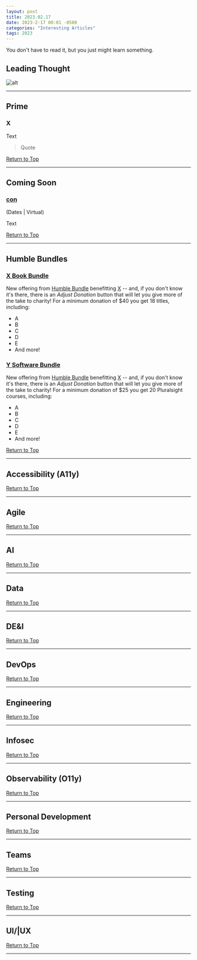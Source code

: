 ```yaml
---
layout: post
title: 2023.02.17
date: 2023-2-17 00:01 -0500
categories: "Interesting Articles"
tags: 2023
---
```


You don't have to read it, but you just might learn something.

<!--more-->

## Leading Thought

![alt](../../../assets/img/self-documenting/X.gif)

---

## Prime

### X

Text

> Quote

[Return to Top](#leading-thought)

---

## Coming Soon

### [con](https://url/)

(Dates &#124; Virtual)

Text

[Return to Top](#leading-thought)

---

## Humble Bundles

### [X Book Bundle](X)

New offering from [Humble Bundle](https://www.humblebundle.com/) benefitting [X](https://) -- and, if you don't know it's there, there is an *Adjust Donation* button that will let you give more of the take to charity! For a minimum donation of $40 you get 18 titles, including:

* A
* B
* C
* D
* E
* And more!

### [Y Software Bundle](Y)

New offering from [Humble Bundle](https://www.humblebundle.com/) benefitting [X](https://) -- and, if you don't know it's there, there is an *Adjust Donation* button that will let you give more of the take to charity! For a minimum donation of $25 you get 20 Pluralsight courses, including:

* A
* B
* C
* D
* E
* And more!

[Return to Top](#leading-thought)

---

## Accessibility (A11y)

[Return to Top](#leading-thought)

---

## Agile

[Return to Top](#leading-thought)

---

## AI

[Return to Top](#leading-thought)

---

## Data

[Return to Top](#leading-thought)

---

## DE&I

[Return to Top](#leading-thought)

---

## DevOps

[Return to Top](#leading-thought)

---

## Engineering

[Return to Top](#leading-thought)

---

## Infosec

[Return to Top](#leading-thought)

---

## Observability (O11y)

[Return to Top](#leading-thought)

---

## Personal Development

[Return to Top](#leading-thought)

---

## Teams

[Return to Top](#leading-thought)

---

## Testing

[Return to Top](#leading-thought)

---

## UI/|UX

[Return to Top](#leading-thought)

---
